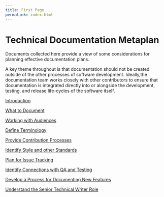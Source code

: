 ```yaml
---
title: First Page
permalink: index.html
---
```


# Technical Documentation Metaplan

Documents collected here provide a view of some considerations for planning effective documentation plans.

A key theme throughout is that documentation should not be created outside of the other processes of software development. Ideally,the documentation team works closely with other contributors to ensure that documentation is integrated directly into or alongside the development, testing, and release life-cycles of the software itself.

[Introduction](intro.html)

[What to Document](what.html)

[Working with Audiences](audiences.html)

[Define Terminology](terminology.html)

[Provide Contribution Processes](contribute.html)

[Identify Style and other Standards](standars.html)

[Plan for Issue Tracking](issues.html)

[Identify Connections with QA and Testing](testing.html)

[Develop a Process for Documenting New Features](features.html)

[Understand the Senior Technical Writer Role](senior_writer.html)




